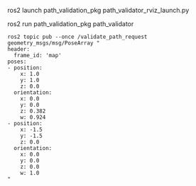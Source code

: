 

ros2 launch path_validation_pkg path_validator_rviz_launch.py

ros2 run path_validation_pkg path_validator


```
ros2 topic pub --once /validate_path_request geometry_msgs/msg/PoseArray "
header:
  frame_id: 'map'
poses:
- position:
    x: 1.0
    y: 1.0
    z: 0.0
  orientation:
    x: 0.0
    y: 0.0
    z: 0.382 
    w: 0.924 
- position:
    x: -1.5
    y: -1.5
    z: 0.0
  orientation:
    x: 0.0
    y: 0.0
    z: 0.0
    w: 1.0
"
```